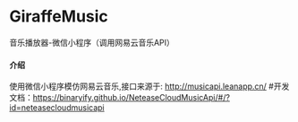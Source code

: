 # GiraffeMusic
音乐播放器-微信小程序（调用网易云音乐API）

#### 介绍
使用微信小程序模仿网易云音乐,接口来源于: http://musicapi.leanapp.cn/
#开发文档：https://binaryify.github.io/NeteaseCloudMusicApi/#/?id=neteasecloudmusicapi

